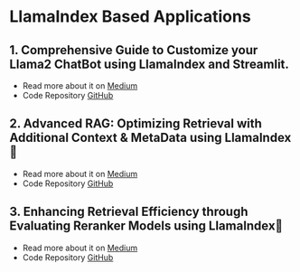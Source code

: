 # LlamaIndex Based Applications

## 1. Comprehensive Guide to Customize your Llama2 ChatBot using LlamaIndex and Streamlit.
- Read more about it on [Medium](https://akash-mathur.medium.com/comprehensive-guide-to-customize-your-llama2-chatbot-with-llamaindex-and-streamlit-76bbd041eafc)
- Code Repository [GitHub](https://github.com/akashmathur-2212/LLMs-playground/tree/main/LlamaIndex-applications/llama2-multi-documents-chatbot)

## 2. Advanced RAG: Optimizing Retrieval with Additional Context & MetaData using LlamaIndex🦙
- Read more about it on [Medium](https://akash-mathur.medium.com/advanced-rag-optimizing-retrieval-with-additional-context-metadata-using-llamaindex-aeaa32d7aa2f)
- Code Repository [GitHub](https://github.com/akashmathur-2212/LLMs-playground/tree/main/LlamaIndex-applications/Advanced-RAG/parent_child_document_retriever)

## 3. Enhancing Retrieval Efficiency through Evaluating Reranker Models using LlamaIndex🦙
- Read more about it on [Medium](https://akash-mathur.medium.com/advanced-rag-enhancing-retrieval-efficiency-through-evaluating-reranker-models-using-llamaindex-3f104f24607e)
- Code Repository [GitHub](https://github.com/akashmathur-2212/LLMs-playground/tree/main/LlamaIndex-applications/Advanced-RAG/reranker_models_evaluation)

